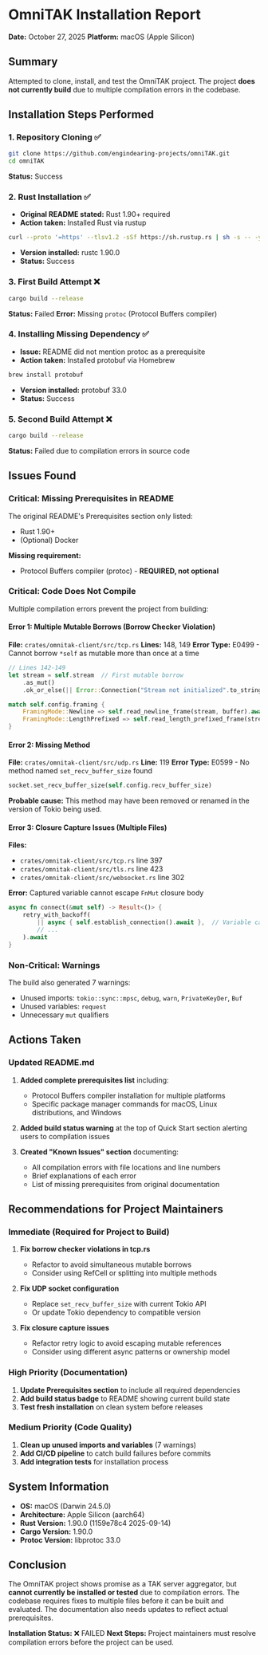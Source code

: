 # OmniTAK Installation Report
**Date:** October 27, 2025
**Platform:** macOS (Apple Silicon)

## Summary
Attempted to clone, install, and test the OmniTAK project. The project **does not currently build** due to multiple compilation errors in the codebase.

## Installation Steps Performed

### 1. Repository Cloning ✅
```bash
git clone https://github.com/engindearing-projects/omniTAK.git
cd omniTAK
```
**Status:** Success

### 2. Rust Installation ✅
- **Original README stated:** Rust 1.90+ required
- **Action taken:** Installed Rust via rustup
```bash
curl --proto '=https' --tlsv1.2 -sSf https://sh.rustup.rs | sh -s -- -y
```
- **Version installed:** rustc 1.90.0
- **Status:** Success

### 3. First Build Attempt ❌
```bash
cargo build --release
```
**Status:** Failed
**Error:** Missing `protoc` (Protocol Buffers compiler)

### 4. Installing Missing Dependency ✅
- **Issue:** README did not mention protoc as a prerequisite
- **Action taken:** Installed protobuf via Homebrew
```bash
brew install protobuf
```
- **Version installed:** protobuf 33.0
- **Status:** Success

### 5. Second Build Attempt ❌
```bash
cargo build --release
```
**Status:** Failed due to compilation errors in source code

## Issues Found

### Critical: Missing Prerequisites in README
The original README's Prerequisites section only listed:
- Rust 1.90+
- (Optional) Docker

**Missing requirement:**
- Protocol Buffers compiler (protoc) - **REQUIRED, not optional**

### Critical: Code Does Not Compile
Multiple compilation errors prevent the project from building:

#### Error 1: Multiple Mutable Borrows (Borrow Checker Violation)
**File:** `crates/omnitak-client/src/tcp.rs`
**Lines:** 148, 149
**Error Type:** E0499 - Cannot borrow `*self` as mutable more than once at a time

```rust
// Lines 142-149
let stream = self.stream  // First mutable borrow
    .as_mut()
    .ok_or_else(|| Error::Connection("Stream not initialized".to_string()))?;

match self.config.framing {
    FramingMode::Newline => self.read_newline_frame(stream, buffer).await,  // Second borrow
    FramingMode::LengthPrefixed => self.read_length_prefixed_frame(stream, buffer).await,  // Second borrow
}
```

#### Error 2: Missing Method
**File:** `crates/omnitak-client/src/udp.rs`
**Line:** 119
**Error Type:** E0599 - No method named `set_recv_buffer_size` found

```rust
socket.set_recv_buffer_size(self.config.recv_buffer_size)
```

**Probable cause:** This method may have been removed or renamed in the version of Tokio being used.

#### Error 3: Closure Capture Issues (Multiple Files)
**Files:**
- `crates/omnitak-client/src/tcp.rs` line 397
- `crates/omnitak-client/src/tls.rs` line 423
- `crates/omnitak-client/src/websocket.rs` line 302

**Error:** Captured variable cannot escape `FnMut` closure body

```rust
async fn connect(&mut self) -> Result<()> {
    retry_with_backoff(
        || async { self.establish_connection().await },  // Variable captured escapes
        // ...
    ).await
}
```

### Non-Critical: Warnings
The build also generated 7 warnings:
- Unused imports: `tokio::sync::mpsc`, `debug`, `warn`, `PrivateKeyDer`, `Buf`
- Unused variables: `request`
- Unnecessary `mut` qualifiers

## Actions Taken

### Updated README.md
1. **Added complete prerequisites list** including:
   - Protocol Buffers compiler installation for multiple platforms
   - Specific package manager commands for macOS, Linux distributions, and Windows

2. **Added build status warning** at the top of Quick Start section alerting users to compilation issues

3. **Created "Known Issues" section** documenting:
   - All compilation errors with file locations and line numbers
   - Brief explanations of each error
   - List of missing prerequisites from original documentation

## Recommendations for Project Maintainers

### Immediate (Required for Project to Build)
1. **Fix borrow checker violations in tcp.rs**
   - Refactor to avoid simultaneous mutable borrows
   - Consider using RefCell or splitting into multiple methods

2. **Fix UDP socket configuration**
   - Replace `set_recv_buffer_size` with current Tokio API
   - Or update Tokio dependency to compatible version

3. **Fix closure capture issues**
   - Refactor retry logic to avoid escaping mutable references
   - Consider using different async patterns or ownership model

### High Priority (Documentation)
1. **Update Prerequisites section** to include all required dependencies
2. **Add build status badge** to README showing current build state
3. **Test fresh installation** on clean system before releases

### Medium Priority (Code Quality)
1. **Clean up unused imports and variables** (7 warnings)
2. **Add CI/CD pipeline** to catch build failures before commits
3. **Add integration tests** for installation process

## System Information
- **OS:** macOS (Darwin 24.5.0)
- **Architecture:** Apple Silicon (aarch64)
- **Rust Version:** 1.90.0 (1159e78c4 2025-09-14)
- **Cargo Version:** 1.90.0
- **Protoc Version:** libprotoc 33.0

## Conclusion
The OmniTAK project shows promise as a TAK server aggregator, but **cannot currently be installed or tested** due to compilation errors. The codebase requires fixes to multiple files before it can be built and evaluated. The documentation also needs updates to reflect actual prerequisites.

**Installation Status:** ❌ FAILED
**Next Steps:** Project maintainers must resolve compilation errors before the project can be used.
